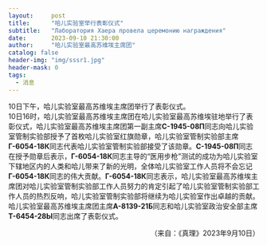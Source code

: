 ```yaml
---
layout:     post
title:      "哈儿实验室举行表彰仪式"
subtitle:   "Лаборатория Хаера провела церемонию награждения"
date:       2023-09-10 21:30:00
author:     "哈儿实验室最高苏维埃主席团"
catalog: false
header-img: "img/sssr1.jpg"
header-mask: 0
tags:
  - 消息
---
```


10日下午，哈儿实验室最高苏维埃主席团举行了表彰仪式。  
10日16时，哈儿实验室最高苏维埃主席团在哈儿实验室最高苏维埃驻地举行了表彰仪式，哈儿实验室最高苏维埃主席团第一副主席**С-1945-08П**同志向哈儿实验室管制实验部授予了首枚哈儿实验室红旗勋章，哈儿实验室管制实验部主席**Г-6054-18К**同志代表哈儿实验室管制实验部接受了该勋章。**С-1945-08П**同志在授予勋章后表示，**Г-6054-18К**同志主导的“医用步枪”测试的成功为哈儿实验室下辖地区内的人类和哈儿带来了新的光明，全体哈儿实验室工作人员将不会忘记**Г-6054-18К**同志的伟大贡献。**Г-6054-18К**同志表示，哈儿实验室最高苏维埃主席团对哈儿实验室管制实验部工作人员努力的肯定引起了哈儿实验室管制实验部工作人员的热烈反响，哈儿实验室管制实验部将继续为哈儿实验室作出卓越的贡献。  
哈儿实验室最高苏维埃主席团主席**А-8139-21Б**同志和哈儿实验室政治安全部主席**Т-6454-28Ы**同志出席了表彰仪式。
<div style="text-align: right">（来自：《真理》2023年9月10日）</div>